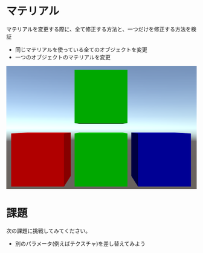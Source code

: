 # マテリアル

マテリアルを変更する際に、全て修正する方法と、一つだけを修正する方法を検証
- 同じマテリアルを使っている全てのオブジェクトを変更
- 一つのオブジェクトのマテリアルを変更

![結果画像](result.png)

# 課題
次の課題に挑戦してみてください。

- 別のパラメータ(例えばテクスチャ)を差し替えてみよう
